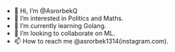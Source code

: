 - 👋 Hi, I’m @AsrorbekQ
- 👀 I’m interested in Politics and Maths.
- 🌱 I’m currently learning Golang.
- 💞️ I’m looking to collaborate on ML.
- 📫 How to reach me @asrorbek1314(instagram.com).

<!---
AsrorbekQ/AsrorbekQ is a ✨ special ✨ repository because its `README.md` (this file) appears on your GitHub profile.
You can click the Preview link to take a look at your changes.
--->
